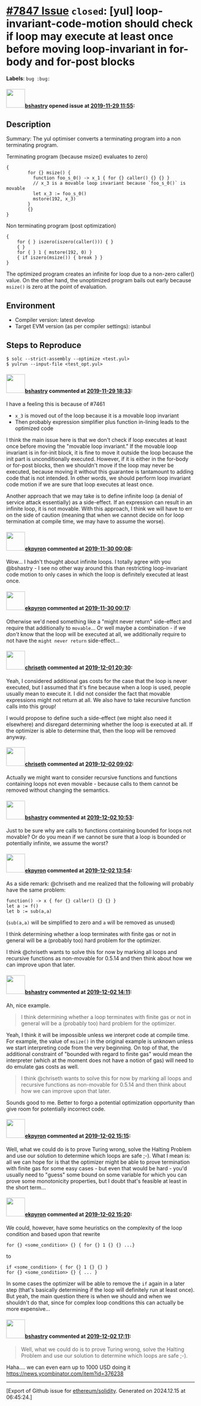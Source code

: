 # [\#7847 Issue](https://github.com/ethereum/solidity/issues/7847) `closed`: [yul] loop-invariant-code-motion should check if loop may execute at least once before moving loop-invariant in for-body and for-post blocks
**Labels**: `bug :bug:`


#### <img src="https://avatars.githubusercontent.com/u/2388185?v=4" width="50">[bshastry](https://github.com/bshastry) opened issue at [2019-11-29 11:55](https://github.com/ethereum/solidity/issues/7847):

## Description

Summary: The yul optimiser converts a terminating program into a non terminating program.

Terminating program (because msize() evaluates to zero)

```
{
        for {} msize() {
          function foo_s_0() -> x_1 { for {} caller() {} {} }
          // x_3 is a movable loop invariant because `foo_s_0()` is movable
          let x_3 := foo_s_0()
          mstore(192, x_3)
        }
        {}
}
```

Non terminating program (post optimization)

```
{
    for { } iszero(iszero(caller())) { }
    { }
    for { } 1 { mstore(192, 0) }
    { if iszero(msize()) { break } }
}
```

The optimized program creates an infinite for loop due to a non-zero caller() value. On the other hand, the unoptimized program bails out early because `msize()` is zero at the point of evaluation.

## Environment

- Compiler version: latest develop
- Target EVM version (as per compiler settings): istanbul

## Steps to Reproduce

```
$ solc --strict-assembly --optimize <test.yul>
$ yulrun --input-file <test_opt.yul>
``` 

#### <img src="https://avatars.githubusercontent.com/u/2388185?v=4" width="50">[bshastry](https://github.com/bshastry) commented at [2019-11-29 18:33](https://github.com/ethereum/solidity/issues/7847#issuecomment-559861214):

I have a feeling this is because of #7461 

- `x_3` is moved out of the loop because it is a movable loop invariant
- Then probably expression simplifier plus function in-lining leads to the optimized code

I think the main issue here is that we don't check if loop executes at least once before moving the "movable loop invariant." If the movable loop invariant is in for-init block, it is fine to move it outside the loop because the init part is unconditionally executed. However, if it is either in the for-body or for-post blocks, then we shouldn't move if the loop may never be executed, because moving it without this guarantee is tantamount to adding code that is not intended. In other words, we should perform loop invariant code motion if we are sure that loop executes at least once.

Another approach that we may take is to define infinite loop (a denial of service attack essentially) as a side-effect. If an expression can result in an infinite loop, it is not movable. With this approach, I think we will have to err on the side of caution (meaning that when we cannot decide on for loop termination at compile time, we may have to assume the worse).

#### <img src="https://avatars.githubusercontent.com/u/1347491?v=4" width="50">[ekpyron](https://github.com/ekpyron) commented at [2019-11-30 00:08](https://github.com/ethereum/solidity/issues/7847#issuecomment-559897960):

Wow... I hadn't thought about infinite loops.
I totally agree with you @bshastry - I see no other way around this than restricting loop-invariant code motion to only cases in which the loop is definitely executed at least once.

#### <img src="https://avatars.githubusercontent.com/u/1347491?v=4" width="50">[ekpyron](https://github.com/ekpyron) commented at [2019-11-30 00:17](https://github.com/ethereum/solidity/issues/7847#issuecomment-559898567):

Otherwise we'd need something like a "might never return" side-effect and require that additionally to ``movable``...
Or well maybe a combination - if we *don't* know that the loop will be executed at all, we additionally require to not have the ``might never return`` side-effect...

#### <img src="https://avatars.githubusercontent.com/u/9073706?v=4" width="50">[chriseth](https://github.com/chriseth) commented at [2019-12-01 20:30](https://github.com/ethereum/solidity/issues/7847#issuecomment-560155245):

Yeah, I considered additional gas costs for the case that the loop is never executed, but I assumed that it's fine because when a loop is used, people usually mean to execute it. I did not consider the fact that movable expressions might not return at all. We also have to take recursive function calls into this group!

I would propose to define such a side-effect (we might also need it elsewhere) and disregard determining whether the loop is executed at all. If the optimizer is able to determine that, then the loop will be removed anyway.

#### <img src="https://avatars.githubusercontent.com/u/9073706?v=4" width="50">[chriseth](https://github.com/chriseth) commented at [2019-12-02 09:02](https://github.com/ethereum/solidity/issues/7847#issuecomment-560299717):

Actually we might want to consider recursive functions and functions containing loops not even movable - because calls to them cannot be removed without changing the semantics.

#### <img src="https://avatars.githubusercontent.com/u/2388185?v=4" width="50">[bshastry](https://github.com/bshastry) commented at [2019-12-02 10:53](https://github.com/ethereum/solidity/issues/7847#issuecomment-560343470):

Just to be sure why are calls to functions containing bounded for loops not movable? Or do you mean if we cannot be sure that a loop is bounded or potentially infinite, we assume the worst?

#### <img src="https://avatars.githubusercontent.com/u/1347491?v=4" width="50">[ekpyron](https://github.com/ekpyron) commented at [2019-12-02 13:54](https://github.com/ethereum/solidity/issues/7847#issuecomment-560406092):

As a side remark: @chriseth and me realized that the following will probably have the same problem:
```
function() -> x { for {} caller() {} {} }
let a := f()
let b := sub(a,a)
```
(``sub(a,a)`` will be simplified to zero and ``a`` will be removed as unused)

I think determining whether a loop terminates with finite gas or not in general will be a (probably too) hard problem for the optimizer.

I think @chriseth wants to solve this for now by marking all loops and recursive functions as non-movable for 0.5.14 and then think about how we can improve upon that later.

#### <img src="https://avatars.githubusercontent.com/u/2388185?v=4" width="50">[bshastry](https://github.com/bshastry) commented at [2019-12-02 14:11](https://github.com/ethereum/solidity/issues/7847#issuecomment-560412435):

Ah, nice example.

> I think determining whether a loop terminates with finite gas or not in general will be a (probably too) hard problem for the optimizer.

Yeah, I think it will be impossible unless we interpret code at compile time. For example, the value of `msize()` in the original example is unknown unless we start interpreting code from the very beginning. On top of that, the additional constraint of "bounded with regard to finite gas" would mean the interpreter (which at the moment does not have a notion of gas) will need to do emulate gas costs as well.

> I think @chriseth wants to solve this for now by marking all loops and recursive functions as non-movable for 0.5.14 and then think about how we can improve upon that later.

Sounds good to me. Better to forgo a potential optimization opportunity than give room for potentially incorrect code.

#### <img src="https://avatars.githubusercontent.com/u/1347491?v=4" width="50">[ekpyron](https://github.com/ekpyron) commented at [2019-12-02 15:15](https://github.com/ethereum/solidity/issues/7847#issuecomment-560439442):

Well, what we could do is to prove Turing wrong, solve the Halting Problem and use our solution to determine which loops are safe ;-).
What I mean is: all we can hope for is that the optimizer might be able to prove termination with finite gas for some easy cases - but even that would be hard - you'd usually need to "guess" some bound on some variable for which you can prove some monotonicity properties, but I doubt that's feasible at least in the short term...

#### <img src="https://avatars.githubusercontent.com/u/1347491?v=4" width="50">[ekpyron](https://github.com/ekpyron) commented at [2019-12-02 15:20](https://github.com/ethereum/solidity/issues/7847#issuecomment-560441617):

We could, however, have some heuristics on the complexity of the loop condition and based upon that rewrite
```
for {} <some_condition> {} { for {} 1 {} {} ...}
```
to
```
if <some_condition> { for {} 1 {} {} }
for {} <some_condition> {} { ... }
```
In some cases the optimizer will be able to remove the ``if`` again in a later step (that's basically determining if the loop will definitely run at least once).
But yeah, the main question there is when we should and when we shouldn't do that, since for complex loop conditions this can actually be more expensive...

#### <img src="https://avatars.githubusercontent.com/u/2388185?v=4" width="50">[bshastry](https://github.com/bshastry) commented at [2019-12-02 17:11](https://github.com/ethereum/solidity/issues/7847#issuecomment-560489417):

> Well, what we could do is to prove Turing wrong, solve the Halting Problem and use our solution to determine which loops are safe ;-).

Haha.... we can even earn up to 1000 USD doing it https://news.ycombinator.com/item?id=376238


-------------------------------------------------------------------------------



[Export of Github issue for [ethereum/solidity](https://github.com/ethereum/solidity). Generated on 2024.12.15 at 06:45:24.]
